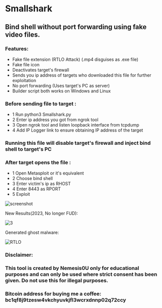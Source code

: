 # Smallshark

## Bind shell without port forwarding using fake video files.

### Features:

- Fake file extension (RTLO Attack) (.mp4 disguises as .exe file)
- Fake file icon
- Deactivates target's firewall
- Sends you ip address of targets who downloaded this file for further exploitation
- No port forwarding (Uses target's PC as server)
- Builder script both works on Windows and Linux

### Before sending file to target :
- 1 Run python3 Smallshark.py
- 2 Enter ip address you got from ngrok tool
- 3 Open ngrok tool and listen loopback interface from tcpdump
- 4 Add IP Logger link to ensure obtaining IP address of the target 

### Running this file will disable target's firewall and inject bind shell to target's PC

### After target opens the file : 
- 1 Open Metasploit or it's equivalent
- 2 Choose bind shell 
- 3 Enter victim's ip as RHOST
- 4 Enter 8443 as RPORT
- 5 Exploit


![screenshot](https://github.com/Nemesis0U/Smallshark/assets/83503290/cc6293a1-d5f5-4dae-8d7f-83587b254be5)





New Results(2023, No longer FUD):

![3](https://github.com/Nemesis0U/Smallshark/assets/83503290/e47fc9e4-9f85-478d-aea4-c01e57be5ad1)


Generated ghost malware:

![RTLO](https://user-images.githubusercontent.com/83503290/157925846-b236f942-fe92-4dff-b730-ee9aab65aa3d.png)


### Disclaimer:
### This tool is created by Nemesis0U only for educational purposes and can only be used where strict consent has been given. Do not use this for illegal purposes.
### Bitcoin address for buying me a coffee: bc1qf8j9tzesw4vkchyuvkjfl3wcrxdnnp02q72ccy
